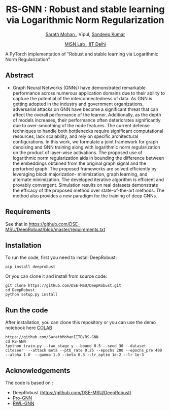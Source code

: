 <h1 align="center"> RS-GNN : Robust and stable learning via Logarithmic Norm Regularization</h1>
<p align="center"> <a href="https://github.com/SarathMohanIITD" target="_blank id="website">Sarath Mohan </a>, Vipul, <a href="https://sites.google.com/view/sandeepkr/home" target="_blank id="website">Sandeep Kumar</a></p>
<p align="center">  <a href="https://misn.iitd.ac.in/" target="_blank id="website">MISN Lab , IIT Delhi </a>



A PyTorch implementation of "Robust and stable learning via Logarithmic Norm Regularization" 

## Abstract 
- Graph Neural Networks (GNNs) have demonstrated remarkable performance across
numerous application domains due to their ability to capture the potential of
the interconnectedness of data. As GNN is getting adopted in the industry and
government organizations, adversarial attacks on GNN have become a significant
threat that can affect the overall performance of the learner. Additionally, as
the depth of models increases, their performance often deteriorates significantly
due to over-smoothing of the node features. The current defense techniques to
handle both bottlenecks require significant computational resources, lack scalability,
and rely on specific architectural configurations. In this work, we formulate a
joint framework for graph denoising and GNN training along with logarithmic
norm regularization on the product of layer-wise activations. The proposed use
of logarithmic norm regularization aids in bounding the difference between the
embeddings obtained from the original graph signal and the perturbed graph. The
proposed frameworks are solved efficiently by leveraging block majorization-
minimization, graph learning, and alternate minimization. The developed iterative
algorithm is efficient and provably convergent. Simulation results on real datasets
demonstrate the efficacy of the proposed method over state-of-the-art methods. The
method also provides a new paradigm for the training of deep GNNs.

## Requirements
See that in https://github.com/DSE-MSU/DeepRobust/blob/master/requirements.txt

## Installation
To run the code, first you need to install DeepRobust:
```
pip install deeprobust
```
Or you can clone it and install from source code:
```
git clone https://github.com/DSE-MSU/DeepRobust.git
cd DeepRobust
python setup.py install
```

## Run the code
After installation, you can clone this repository or you can use the demo notebook here [COLAB](https://github.com/SarathMohanIITD/RS-GNN/blob/main/RS_GNN.ipynb)
```
https://github.com/SarathMohanIITD/RS-GNN
cd RS-GNN
!python train.py --two_stage y --bound 0.5 --seed 30 --dataset citeseer  --attack meta --ptb_rate 0.25 --epochs 200 --epochs_pre 400 --alpha 1.0  --gamma 1.0 --beta 0.3 --lr_optim 1e-2 --lr 1e-3
```
<!-- [colab]: <https://colab.research.google.com/assets/colab-badge.svg>
[RS-GNN]: <https://github.com/SarathMohanIITD/RS-GNN/blob/main/RS_GNN.ipynb> -->

## Acknowledgements
The code is based on :
- DeepRobust [(https://github.com/DSE-MSU/DeepRobust)](https://github.com/DSE-MSU/DeepRobust)
- [Pro-GNN](https://github.com/ChandlerBang/Pro-GNN)
- [RWL-GNN](https://github.com/Bharat-Runwal/RWL-GNN)


